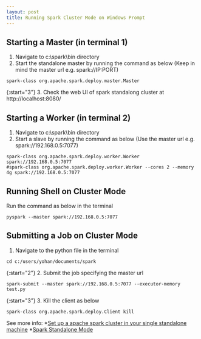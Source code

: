 ```yaml
---
layout: post
title: Running Spark Cluster Mode on Windows Prompt
---
```


## Starting a Master (in terminal 1)

1. Navigate to c:\spark\bin directory
2. Start the standalone master by running the command as below (Keep in mind the master url e.g. spark://IP:PORT)

```
spark-class org.apache.spark.deploy.master.Master
```

{:start="3"}
3. Check the web UI of spark standalong cluster at http://localhost:8080/ 

## Starting a Worker (in terminal 2)

1. Navigate to c:\spark\bin directory 
2. Start a slave by running the command as below (Use the master url e.g. spark://192.168.0.5:7077)

```
spark-class org.apache.spark.deploy.worker.Worker spark://192.168.0.5:7077
#spark-class org.apache.spark.deploy.worker.Worker --cores 2 --memory 4g spark://192.168.0.5:7077
```

## Running Shell on Cluster Mode

Run the command as below in the terminal

```
pyspark --master spark://192.168.0.5:7077
```

## Submitting a Job on Cluster Mode

1. Navigate to the python file in the terminal

```
cd c:/users/yohan/documents/spark
```

{:start="2"}
2. Submit the job specifying the master url

```
spark-submit --master spark://192.168.0.5:7077 --executor-memory test.py
```

{:start="3"}
3. Kill the client as below

```
spark-class org.apache.spark.deploy.Client kill
```

See more info:
*<a href="https://blog.knoldus.com/2015/04/14/setup-a-apache-spark-cluster-in-your-single-standalone-machine/">Set up a apache spark cluster in your single standalone machine</a>
*<a href="http://spark.apache.org/docs/latest/spark-standalone.html">Spark Standalone Mode</a>



